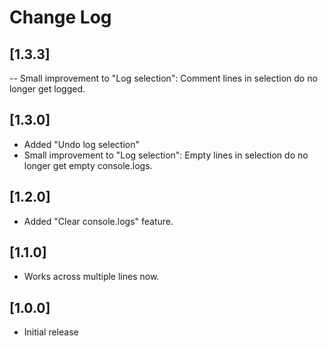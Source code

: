 # Change Log

## [1.3.3]
-- Small improvement to "Log selection": Comment lines in selection do no longer get logged.

## [1.3.0]

- Added "Undo log selection"
- Small improvement to "Log selection": Empty lines in selection do no longer get empty console.logs.

## [1.2.0]

- Added "Clear console.logs" feature.

## [1.1.0]

- Works across multiple lines now.

## [1.0.0]

- Initial release
